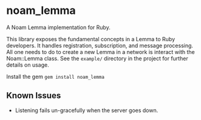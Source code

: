 noam\_lemma
===============

A Noam Lemma implementation for Ruby.

This library exposes the fundamental concepts in a Lemma to Ruby developers. It
handles registration, subscription, and message processing. All one needs to do
to create a new Lemma in a network is interact with the Noam::Lemma class. See
the `example/` directory in the project for further details on usage.

Install the gem
`gem install noam_lemma`

Known Issues
------------

* Listening fails un-gracefully when the server goes down.
